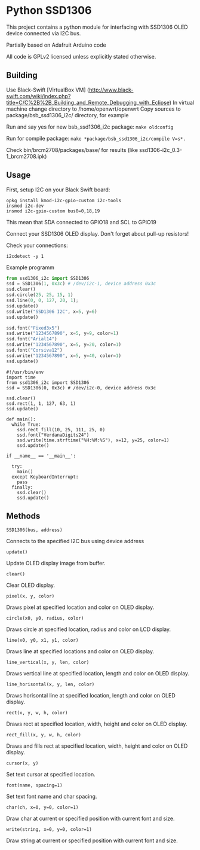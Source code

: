 Python SSD1306
==============

This project contains a python module for interfacing with SSD1306 OLED device connected via I2C bus.

Partially based on Adafruit Arduino code

All code is GPLv2 licensed unless explicitly stated otherwise.

Building
--------

Use Black-Swift [VirtualBox VM] (http://www.black-swift.com/wiki/index.php?title=C/C%2B%2B_Building_and_Remote_Debugging_with_Eclipse)
In virtual machine change directory to /home/openwrt/openwrt
Copy sources to package/bsb_ssd1306_i2c/ directory, for example

Run and say yes for new bsb_ssd1306_i2c package:
```make oldconfig```

Run for compile package:
```make *package/bsb_ssd1306_i2c/compile V=s*.```

Check bin/brcm2708/packages/base/ for results (like ssd1306-i2c_0.3-1_brcm2708.ipk)

Usage
-----

First, setup I2C on your Black Swift board:

```
opkg install kmod-i2c-gpio-custom i2c-tools
insmod i2c-dev
insmod i2c-gpio-custom bus0=0,18,19
```

This mean that SDA connected to GPIO18 and SCL to GPIO19

Connect your SSD1306 OLED display. Don't forget about pull-up resistors!

Check your connections:
```
i2cdetect -y 1
```

Example programm

```python
from ssd1306_i2c import SSD1306
ssd = SSD1306(1, 0x3c) # /dev/i2c-1, device address 0x3c
ssd.clear()
ssd.circle(25, 25, 15, 1)
ssd.line(0, 0, 127, 20, 1);
ssd.update()
ssd.write("SSD1306 I2C", x=5, y=6)
ssd.update()

ssd.font("Fixed3x5")
ssd.write("1234567890", x=5, y=9, color=1)
ssd.font("Arial14")
ssd.write("1234567890", x=5, y=20, color=1)
ssd.font("Corsiva12")
ssd.write("1234567890", x=5, y=40, color=1)
ssd.update()
```

```
#!/usr/bin/env
import time
from ssd1306_i2c import SSD1306
ssd = SSD1306(0, 0x3c) # /dev/i2c-0, device address 0x3c

ssd.clear()
ssd.rect(1, 1, 127, 63, 1)
ssd.update()

def main():
  while True:
    ssd.rect_fill(10, 25, 111, 25, 0)
    ssd.font("VerdanaDigits24")
    ssd.write(time.strftime("%H:%M:%S"), x=12, y=25, color=1)
    ssd.update()

if __name__ == '__main__':

  try:
    main()
  except KeyboardInterrupt:
    pass
  finally:
    ssd.clear()
    ssd.update()
```

Methods
-------

    SSD1306(bus, address)

Connects to the specified I2C bus using device address

    update()

Update OLED display image from buffer.

    clear()

Clear OLED display.

    pixel(x, y, color)

Draws pixel at specified location and color on OLED display.

    circle(x0, y0, radius, color)

Draws circle at specified location, radius and color on LCD display.

    line(x0, y0, x1, y1, color)

Draws line at specified locations and color on OLED display.

    line_vertical(x, y, len, color)

Draws vertical line at specified location, length and color on OLED display.

    line_horisontal(x, y, len, color)

Draws horisontal line at specified location, length and color on OLED display.

    rect(x, y, w, h, color)

Draws rect at specified location, width, height and color on OLED display.

    rect_fill(x, y, w, h, color)

Draws and fills rect at specified location, width, height and color on OLED display.

    cursor(x, y)

Set text cursor at specified location.

    font(name, spacing=1)

Set text font name and char spacing.

    char(ch, x=0, y=0, color=1)

Draw char at current or specified position with current font and size.

    write(string, x=0, y=0, color=1)

Draw string at current or specified position with current font and size.
